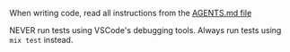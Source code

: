 When writing code, read all instructions from the [AGENTS.md file](../AGENTS.md)

NEVER run tests using VSCode's debugging tools. Always run tests using `mix test` instead.
